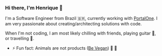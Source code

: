 ### Hi there, I'm Henrique  👋

I'm a Software Engineer from Brazil 🇧🇷, currently working with [PortalOne](https://www.portalone.com). I am very passionate about creating/architecting solutions with code.

When I'm not coding, I am most likely chilling with friends, playing guitar 🎸, or travelling 🚀.

- ⚡ Fun fact: Animals are not products ([Be Vegan](https://www.youtube.com/watch?v=LQRAfJyEsko)) 🌱 🤙
